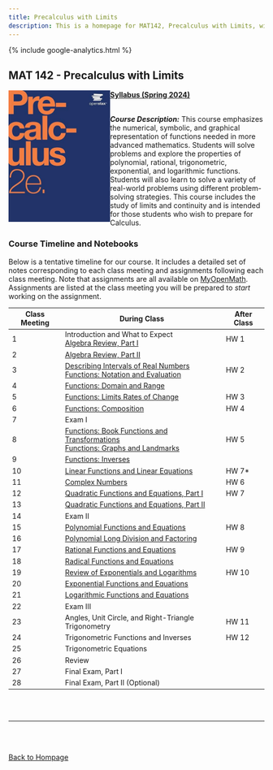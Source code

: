 ```yaml
---
title: Precalculus with Limits
description: This is a homepage for MAT142, Precalculus with Limits, with Dr. Gilbert at Southern New Hampshire University. This is a first-year course, designed to prepare students for future coursework in calculus. Themes running throughout the course include functions, graphs, landmarks of functions (roots, intercepts, discontinuities, etc.), and solutions of equations. A variety of function classes are considered, including linear, quadratic, general polynomial, rational, radical, exponential, logarithmic, and trigonometric. 
---
```


{% include google-analytics.html %}

## MAT 142 - Precalculus with Limits

<img src="/SiteFiles/OpenStaxPrecalc.jpg" align="left" width=200>[**Syllabus (Spring 2024)**](https://drive.google.com/file/d/1lXuFnwU7dSHKgeT0fy8Z80oagu9GuOFU/view?usp=sharing)<br/>
<br/>

***Course Description:*** This course emphasizes the numerical, symbolic, and graphical representation of functions needed in 
more advanced mathematics. Students will solve problems and explore the properties of polynomial, rational, trigonometric, 
exponential, and logarithmic functions. Students will also learn to solve a variety of real-world problems using different 
problem-solving strategies. This course includes the study of limits and continuity and is intended for those students who 
wish to prepare for Calculus.
<br/>

### Course Timeline and Notebooks

Below is a tentative timeline for our course. It includes a detailed set of notes corresponding to each class meeting and assignments following each class meeting. Note that assignments are all available on [MyOpenMath](https://www.myopenmath.com/). Assignments are listed at the class meeting you will be prepared to *start* working on the assignment.

| Class Meeting | During Class | After Class |
|---------------|--------------|-------------|
| 1 | Introduction and What to Expect <br/> [Algebra Review, Part I](https://colab.research.google.com/drive/1Nvgi5nWn7jdNs-kuWfXwP4WdSn_2wL6F?usp=sharing) | HW 1 |
| 2 | [Algebra Review, Part II](https://colab.research.google.com/drive/1wT-N3BgiEAXPzxwZmRiFpRJVzSO8kR1q?usp=sharing) |  |
| 3 | [Describing Intervals of Real Numbers <br/> Functions: Notation and Evaluation](https://colab.research.google.com/drive/1zAN56MDKnV6wna9oJJDhO6R3s-ziDj6W?usp=sharing) | HW 2 |
| 4 | [Functions: Domain and Range](https://colab.research.google.com/drive/11mTjdTFrDA6cfWeBB7twqhuZLp1vlS25?usp=sharing) |  |
| 5 | [Functions: Limits Rates of Change](https://colab.research.google.com/drive/1Mkds65rjErHLpQap9dKxlJLun75Gy86H?usp=sharing) | HW 3 |
| 6 | [Functions: Composition](https://colab.research.google.com/drive/13NRmELgisLsmU4gQ_04HovLvImWIi7Fi?usp=share_link) | HW 4 |
| 7 | Exam I |  |
| 8 | [Functions: Book Functions and Transformations <br/> Functions: Graphs and Landmarks](https://colab.research.google.com/drive/1XCXTnTQNmcP144rvddBAMBeMZIiCa2Wl?usp=sharing) | HW 5 |
| 9 | [Functions: Inverses](https://colab.research.google.com/drive/12ua2GIwJZBfdeC8ij8KRKOpUTXZRIZ7x?usp=sharing) |  |
| 10 | [Linear Functions and Linear Equations](https://colab.research.google.com/drive/1MHByP0lVp8AFJhi3Wn0OPggHXO_RZORu?usp=sharing) | HW 7* |
| 11 | [Complex Numbers](https://colab.research.google.com/drive/1HAfy8BJK7oS8YblnyT3ibgUDbgk4w1-m?usp=sharing) | HW 6 |
| 12 | [Quadratic Functions and Equations, Part I](https://colab.research.google.com/drive/1OpV7SZhRFOjiEMWYS4ANZgbnDbnR7ULW?usp=sharing) | HW 7 |
| 13 | [Quadratic Functions and Equations, Part II](https://colab.research.google.com/drive/1gkstJljMAkmJrpy8d3taw1adN9mzTb1C?usp=sharing) |  |
| 14 | Exam II |  |
| 15 | [Polynomial Functions and Equations](https://colab.research.google.com/drive/16WXe4JW_9mOXaypsjjFOQLXiyCwo670S?usp=sharing) | HW 8 |
| 16 | [Polynomial Long Division and Factoring](https://colab.research.google.com/drive/1x6ekxUxivcJkl-wE5vy_1N_qEOqNw7e6?usp=sharing) |  |
| 17 | [Rational Functions and Equations](https://colab.research.google.com/drive/1c38qQflCZUOnxLoZ1VKGIcrLyb5Cj19a?usp=sharing) | HW 9 |
| 18 | [Radical Functions and Equations](https://colab.research.google.com/drive/1gg6I0VoZTtwTWnsNfPoPwPy6MIsT8tC2?usp=sharing) |  |
| 19 | [Review of Exponentials and Logarithms](https://colab.research.google.com/drive/1isACeA2-a3K-1EL3JzT2WSHphsA1YGJH?usp=sharing) | HW 10 |
| 20 | [Exponential Functions and Equations](https://colab.research.google.com/drive/16tRvAbPBcMeZkpbe86OMoiT2p3LB-93i?usp=sharing) |  |
| 21 | [Logarithmic Functions and Equations](https://colab.research.google.com/drive/1Gs_OG9_qwtlmt-uJ3wUdZZ-UtaQKQ7am?usp=sharing) |  |
| 22 | Exam III |  |
| 23 | Angles, Unit Circle, and Right-Triangle Trigonometry | HW 11 |
| 24 | Trigonometric Functions and Inverses | HW 12 |
| 25 | Trigonometric Equations |  |
| 26 | Review |  |
| 27 | Final Exam, Part I |  |
| 28 | Final Exam, Part II (Optional) |  |

<br/>
<br/>

***

<br/>
<br/>

[Back to Hompage](https://agmath.github.io/)
